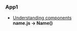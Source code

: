 ### App1
* <a href="https://github.com/dev-kumaresan/react-js/tree/main/virtual-DOM/app1/src">Understanding components</a><br>
    <b>name.js -> Name()<b>
